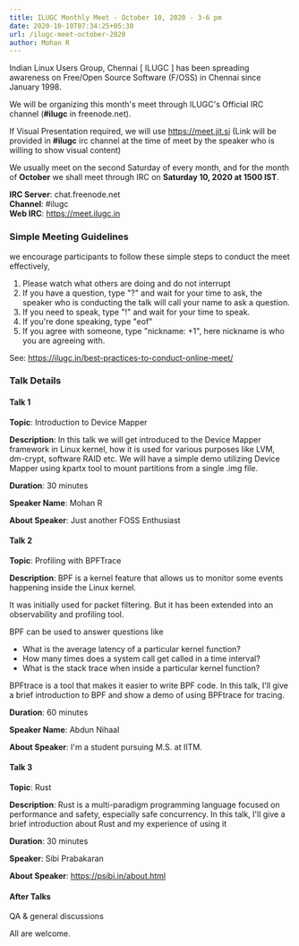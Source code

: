 ```yaml
---
title: ILUGC Monthly Meet - October 10, 2020 - 3-6 pm
date: 2020-10-10T07:34:25+05:30
url: /ilugc-meet-october-2020
author: Mohan R
---
```


Indian Linux Users Group, Chennai [ ILUGC ] has been spreading awareness on
Free/Open Source Software (F/OSS) in Chennai since January 1998.

We will be organizing this month's meet through ILUGC's Official IRC
channel (**#ilugc** in freenode.net).

If Visual Presentation required, we will use https://meet.jit.si (Link
will be provided in **#ilugc** irc channel at the time of meet by the
speaker who is willing to show visual content)

We usually meet on the second Saturday of every month, and for the
month of **October** we shall meet through IRC on **Saturday 10, 2020 at 1500
IST**.

**IRC Server**: chat.freenode.net\
**Channel**: #ilugc\
**Web IRC**: https://meet.ilugc.in

### Simple Meeting Guidelines

we encourage participants to follow these simple steps to conduct the
meet effectively,

1. Please watch what others are doing and do not interrupt
2. If you have a question, type "?" and wait for your time to ask,
the speaker who is conducting the talk will call your name to ask a question.
3. If you need to speak, type "!" and wait for your time to speak.
4. If you're done speaking, type "eof"
5. If you agree with someone, type "nickname: +1", here nickname is who
you are agreeing with.

See: https://ilugc.in/best-practices-to-conduct-online-meet/



### Talk Details


#### Talk 1

**Topic**: Introduction to Device Mapper

**Description**: In this talk we will get introduced to the Device Mapper
framework in Linux kernel, how it is used for various purposes like
LVM, dm-crypt, software RAID etc. We will have a simple demo utilizing
Device Mapper using kpartx tool to mount partitions from a single .img
file.

**Duration**: 30 minutes

**Speaker Name**: Mohan R

**About Speaker**: Just another FOSS Enthusiast



#### Talk 2

**Topic**: Profiling with BPFTrace

**Description**:
BPF is a kernel feature that allows us to monitor some events
happening inside the Linux kernel.

It was initially used for packet filtering. But it has been extended
into an observability and profiling tool.

BPF can be used to answer questions like
- What is the average latency of a particular kernel function?
- How many times does a system call get called in a time interval?
- What is the stack trace when inside a particular kernel function?

BPFtrace is a tool that makes it easier to write BPF code.
In this talk, I'll give a brief introduction to BPF and show a demo of
using BPFtrace for tracing.

**Duration**: 60 minutes

**Speaker Name**: Abdun Nihaal

**About Speaker**: I'm a student pursuing M.S. at IITM.


#### Talk 3

**Topic**: Rust

**Description**: Rust is a multi-paradigm programming language focused on
performance and safety, especially safe concurrency. In this talk,
I'll give a brief introduction about Rust and my experience of using
it

**Duration**: 30 minutes

**Speaker**: Sibi Prabakaran

**About Speaker**:  https://psibi.in/about.html



#### After Talks

QA & general discussions


All are welcome.

